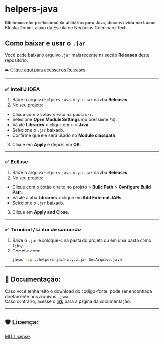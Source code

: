 # helpers-java 
Biblioteca não profissional de utilitários para Java, desenvolvida por Lucas Kluska Donini, aluno da Escola de Negócios Germinare Tech.

## Como baixar e usar o `.jar`

Você pode baixar o arquivo `.jar` mais recente na seção **Releases** deste repositório:

➡️ [Clique aqui para acessar os Releases](https://github.com/lucasdonini/helpers-java/releases)

---

### ✅ IntelliJ IDEA

1. Baixe o arquivo `helpers-java-x.y.z.jar` na aba **Releases**.
2. No seu projeto:
  - Clique com o botão direito na pasta `src`.
  - Selecione **Open Module Settings** (ou pressione `F4`).
  - Vá até **Libraries** > clique em **+** > **Java**.
  - Selecione o `.jar` baixado.
  - Confirme que ele será usado no **Module classpath**.
3. Clique em **Apply** e depois em **OK**.

---

### ✅ Eclipse

1. Baixe o arquivo `helpers-java-x.y.z.jar` na aba **Releases**.
2. No seu projeto:
  - Clique com o botão direito no projeto > **Build Path** > **Configure Build Path**.
  - Vá até a aba **Libraries** > clique em **Add External JARs**.
  - Selecione o `.jar` baixado.
3. Clique em **Apply and Close**.

---

### ✅ Terminal / Linha de comando

1. Baixe o `.jar` e coloque-o na pasta do projeto ou em uma pasta como `libs/`.
2. Compile com:
   ```bash
   javac -cp .:helpers-java-x.y.z.jar SeuArquivo.java

---

## 📃 Documentação:
Caso você tenha feito o download do código-fonte, pode ser encontrada diretamente nos arquivos `.java`.  
Caso contrário, acesse o [link](https://lucasdonini.github.io/helpers-java/docs/index.html) para a página da documentação.

---

## 🛡️ Licença:
[MIT License](LICENSE).
